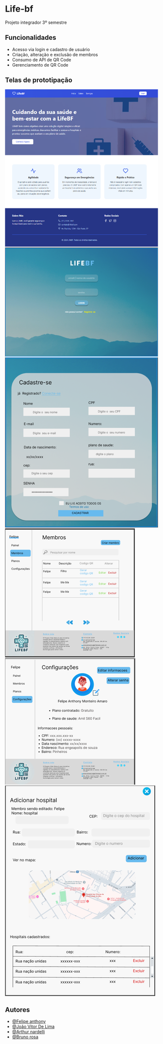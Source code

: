 
# Life-bf

Projeto integrador 3º semestre


## Funcionalidades

- Acesso via login e cadastro de usuário
- Criação, alteração e exclusão de membros
- Consumo de API de QR Code
- Gerenciamento de QR Code


## Telas de prototipação

![Home](/telas-figma/main.png)
![login](https://github.com/fehhmont/LifeBF/blob/main/telas-figma/login.PNG)
![cadastro](https://github.com/fehhmont/LifeBF/blob/main/telas-figma/cadastro.PNG)
![tela de membros](https://github.com/fehhmont/LifeBF/blob/main/telas-figma/painel-membros.PNG)
![tela de configuração](https://github.com/fehhmont/LifeBF/blob/main/telas-figma/tela-configuracoes.PNG)
![adicionar hospital](https://github.com/fehhmont/LifeBF/blob/main/telas-figma/adicionar-hospital.PNG)


## Autores

- [@Felipe anthony](https://github.com/fehhmont)
- [@João Vitor De Lima](https://github.com/joaolima16)
- [@Arthur nardelli](https://github.com/arthurnardelli)
- [@Bruno rosa](https://github.com/RosaBruno)

